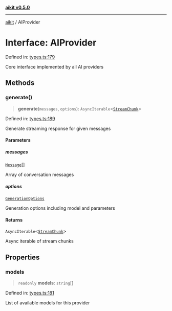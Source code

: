 [**aikit v0.5.0**](../README.md)

---

[aikit](../README.md) / AIProvider

# Interface: AIProvider

Defined in: [types.ts:179](https://github.com/chinmaymk/aikit/blob/main/src/types.ts#L179)

Core interface implemented by all AI providers

## Methods

### generate()

> **generate**(`messages`, `options`): `AsyncIterable`\<[`StreamChunk`](StreamChunk.md)\>

Defined in: [types.ts:189](https://github.com/chinmaymk/aikit/blob/main/src/types.ts#L189)

Generate streaming response for given messages

#### Parameters

##### messages

[`Message`](Message.md)[]

Array of conversation messages

##### options

[`GenerationOptions`](GenerationOptions.md)

Generation options including model and parameters

#### Returns

`AsyncIterable`\<[`StreamChunk`](StreamChunk.md)\>

Async iterable of stream chunks

## Properties

### models

> `readonly` **models**: `string`[]

Defined in: [types.ts:181](https://github.com/chinmaymk/aikit/blob/main/src/types.ts#L181)

List of available models for this provider
